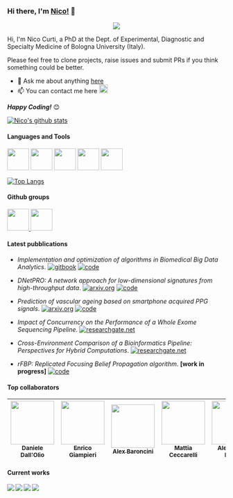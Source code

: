 ### Hi there, I'm [Nico!](https://www.unibo.it/sitoweb/nico.curti2) 👋

<p align="center">
  <img src="https://media1.tenor.com/images/6958876e721d19e422ee6a929c9f466a/tenor.gif?itemid=10931507">
</p>

Hi, I'm Nico Curti, a PhD at the Dept. of Experimental, Diagnostic and Specialty Medicine of Bologna University (Italy).

Please feel free to clone projects, raise issues and submit PRs if you think something could be better.

- 💬 Ask me about anything [here](https://github.com/Nico-Curti/Nico-Curti/issues)
- 📫 You can contact me here <a href="mailto:nico.curti2@unibo.it"><img height="20" src="https://upload.wikimedia.org/wikipedia/commons/a/ab/Gmail_Icon.svg"></a>

<i>**Happy Coding!**</i> 😊

[![Nico's github stats](https://github-readme-stats.vercel.app/api?username=Nico-Curti&show_icons=true&theme=gruvbox)](https://github.com/anuraghazra/github-readme-stats)

#### Languages and Tools

<code><img height="50" src="https://upload.wikimedia.org/wikipedia/commons/1/18/ISO_C%2B%2B_Logo.svg"></code>
<code><img height="50" src="https://upload.wikimedia.org/wikipedia/commons/0/0a/Python.svg"></code>
<code><img height="50" src="https://upload.wikimedia.org/wikipedia/commons/a/af/Tux.png"></code>
<code><img height="50" src="https://upload.wikimedia.org/wikipedia/commons/a/af/PowerShell_Core_6.0_icon.png"></code>
<code><img height="50" src="https://cdn.icon-icons.com/icons2/2107/PNG/512/file_type_cmake_icon_130685.png"></code>

[![Top Langs](https://github-readme-stats.vercel.app/api/top-langs/?username=Nico-Curti&theme=gruvbox)](https://github.com/Nico-Curti)

#### Github groups

<a href="https://github.com/UniboDIFABiophysics">
  <img height="50" src="https://github.com/UniboDIFABiophysics/UniBO_beamer/blob/master/img/logo_unibo.png">
</a>
<a href="https://github.com/eDIMESLab">
  <img height="50" src="https://avatars2.githubusercontent.com/u/58266717?s=200&v=4">
</a>

#### Latest pubblications

- *Implementation and optimization of algorithms in Biomedical Big Data Analytics*. [![gitbook](http://img.shields.io/badge/gitbook-PhD-darkgray.svg)](https://app.gitbook.com/@nico-curti2/s/phd-thesis/) [![code](http://img.shields.io/badge/thesis-PhD-B31B1B.svg)](https://github.com/Nico-Curti/PhDThesis)

- *DNetPRO: A network approach for low-dimensional signatures from high-throughput data*. [![arxiv.org](http://img.shields.io/badge/bioRxiv-0.1101/773622-B31B1B.svg)](https://www.biorxiv.org/content/10.1101/773622v1) [![code](http://img.shields.io/badge/code-DNetPRO-blue.svg)](https://github.com/Nico-Curti/DNetPRO)

- *Prediction of vascular ageing based on smartphone acquired PPG signals*. [![arxiv.org](http://img.shields.io/badge/bioRxiv-0.1101/116186-B31B1B.svg)](https://www.biorxiv.org/content/10.1101/2020.05.26.116186v1) [![code](http://img.shields.io/badge/code-cardio-blue.svg)](https://github.com/Nico-Curti/cardio)

- *Impact of Concurrency on the Performance of a Whole Exome Sequencing Pipeline*. [![researchgate.net](http://img.shields.io/badge/researchgate-16453-g.svg)](https://www.researchgate.net/publication/340202829_Impact_of_Concurrency_on_the_Performance_of_a_Whole_Exome_Sequencing_Pipeline)

- *Cross-Environment Comparison of a Bioinformatics Pipeline: Perspectives for Hybrid Computations*. [![researchgate.net](http://img.shields.io/badge/researchgate-10549-g.svg)](https://www.researchgate.net/publication/330014598_Cross-Environment_Comparison_of_a_Bioinformatics_Pipeline_Perspectives_for_Hybrid_Computations_Euro-Par_2018_International_Workshops_Turin_Italy_August_27-28_2018_Revised_Selected_Papers)

- *rFBP: Replicated Focusing Belief Propagation algorithm*. **[work in progress]** [![code](http://img.shields.io/badge/code-rFBP-blue.svg)](https://github.com/Nico-Curti/rFBP)

#### Top collaborators

| [<img src="https://avatars3.githubusercontent.com/u/23407684?s=400&v=4" width="100px"><br /><sub><b>Daniele Dall'Olio</b></sub>](https://github.com/DanieleDallOlio) | [<img src="https://avatars2.githubusercontent.com/u/1419337?s=400&v=4" width="100px"><br /><sub><b>Enrico Giampieri</b></sub>](https://github.com/EnricoGiampieri) | [<img src="https://avatars2.githubusercontent.com/u/44707507?s=400&v=4" width="100px;"/><br /><sub><b>Alex Baroncini</b></sub>](https://github.com/AlexBar93) | [<img src="https://avatars0.githubusercontent.com/u/41483077?s=400&v=4" width="100px;"/><br /><sub><b>Mattia Ceccarelli</b></sub>](https://github.com/Mat092) | [<img src="https://avatars0.githubusercontent.com/u/9303827?s=400&v=4" width="100px;"/><br /><sub><b>Alessandro Fabbri</b></sub>](https://github.com/allefabbri) | [<img src="https://avatars2.githubusercontent.com/u/721187?s=400&v=4" width="100px;"/><br /><sub><b>Stefano Sinigardi</b></sub>](https://github.com/cenit) |
|:---:|:---:|:---:|:---:|:---:|:---:|

#### Current works

<a href="https://github.com/Nico-Curti/shut">
  <img align="left" src="https://github-readme-stats.vercel.app/api/pin/?username=Nico-Curti&repo=shut&title_color=fff&icon_color=79ff97&text_color=9f9f9f&bg_color=151515" />
</a>

<a href="https://github.com/Nico-Curti/NumPyNet">
  <img align="left" src="https://github-readme-stats.vercel.app/api/pin/?username=Nico-Curti&repo=NumPyNet&title_color=fff&icon_color=79ff97&text_color=9f9f9f&bg_color=151515" />
</a>

<a href="https://github.com/Nico-Curti/scorer">
  <img align="left" src="https://github-readme-stats.vercel.app/api/pin/?username=Nico-Curti&repo=scorer&title_color=fff&icon_color=79ff97&text_color=9f9f9f&bg_color=151515" />
</a>

<a href="https://github.com/Nico-Curti/easyDAG">
  <img align="left" src="https://github-readme-stats.vercel.app/api/pin/?username=Nico-Curti&repo=easyDAG&title_color=fff&icon_color=79ff97&text_color=9f9f9f&bg_color=151515" />
</a>
